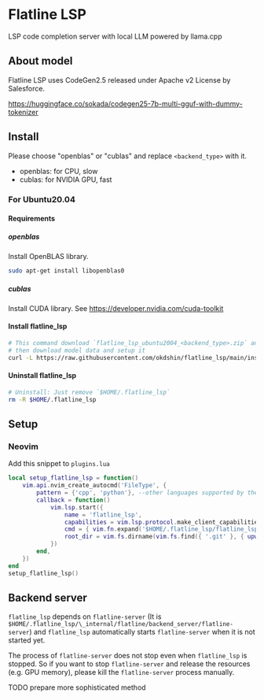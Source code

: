 # Flatline LSP

LSP code completion server with local LLM powered by llama.cpp

## About model

Flatline LSP uses CodeGen2.5 released under Apache v2 License by Salesforce.

https://huggingface.co/sokada/codegen25-7b-multi-gguf-with-dummy-tokenizer

## Install

Please choose "openblas" or "cublas" and replace `<backend_type>` with it.

- openblas: for CPU, slow
- cublas: for NVIDIA GPU, fast

### For Ubuntu20.04

#### Requirements

##### openblas

Install OpenBLAS library.

```sh
sudo apt-get install libopenblas0
```

##### cublas

Install CUDA library. See https://developer.nvidia.com/cuda-toolkit

#### Install flatline_lsp

```sh
# This command download `flatline_lsp_ubuntu2004_<backend_type>.zip` and unzip it to `$HOME/.flatline_lsp`
# then download model data and setup it
curl -L https://raw.githubusercontent.com/okdshin/flatline_lsp/main/install.sh | bash -s -- -b <backend_type>
```

#### Uninstall flatline_lsp

```sh
# Uninstall: Just remove `$HOME/.flatline_lsp`
rm -R $HOME/.flatline_lsp
```

## Setup

### Neovim

Add this snippet to `plugins.lua`

```lua
local setup_flatline_lsp = function()
    vim.api.nvim_create_autocmd('FileType', {
        pattern = {'cpp', 'python'}, --other languages supported by the model can be added here
        callback = function()
            vim.lsp.start({
                name = 'flatline_lsp',
                capabilities = vim.lsp.protocol.make_client_capabilities(),
                cmd = { vim.fn.expand('$HOME/.flatline_lsp/flatline_lsp') },
                root_dir = vim.fs.dirname(vim.fs.find({ '.git' }, { upward = true })[1]),
            })
        end,
    })
end
setup_flatline_lsp()
```

## Backend server

`flatline_lsp` depends on `flatline-server` (It is `$HOME/.flatline_lsp/\_internal/flatline/backend_server/flatline-server`) and `flatline_lsp` automatically starts `flatline-server` when it is not started yet.

The process of `flatline-server` does not stop even when `flatline_lsp` is stopped. So if you want to stop `flatline-server` and release the resources (e.g. GPU memory), please kill the `flatline-server` process manually.

TODO prepare more sophisticated method
